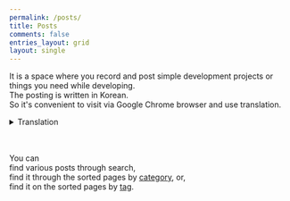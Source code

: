 ```yaml
---
permalink: /posts/
title: Posts
comments: false
entries_layout: grid
layout: single
---
```


It is a space where you record and post simple development projects or things you need while developing.<br>
The posting is written in Korean.<br>
So it's convenient to visit via Google Chrome browser and use translation.<br>

<details>
  <summary>Translation</summary>
  <p>
  Posts page is korean.<br>
  If you want to see the text in English, use <span style="{{ site.code }}">Chrome</span> 's translation function. <br>
  
  <img src="/assets/posts/gif/tr.gif" alt="translate" width="640" height="480"><br>
  <br>
  </p>
</details>

<br><br>
You can<br>
find various posts through search,<br>
find it through the sorted pages by [category](/posts/categories/), or,<br>
find it on the sorted pages by [tag](/posts/tags/).<br>
